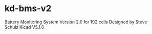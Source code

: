 # kd-bms-v2
Battery Monitoring System Version 2.0 for 192 cells
Designed by Steve Schulz
Kicad V5.1.6 
